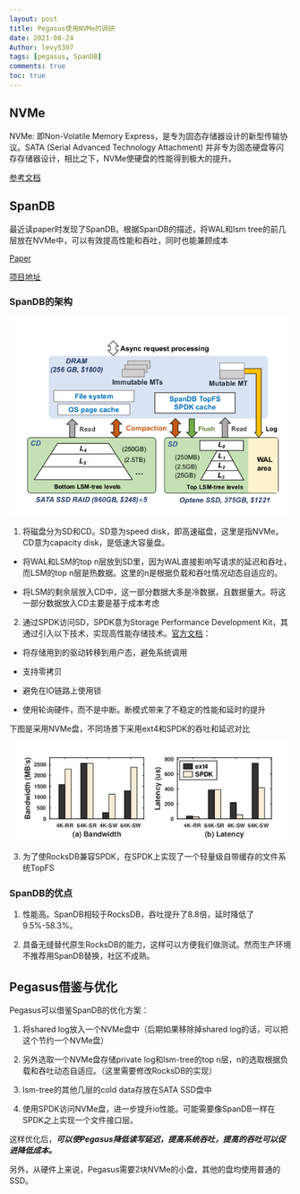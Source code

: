 ```yaml
---
layout: post
title: Pegasus使用NVMe的调研
date: 2021-08-24
Author: levy5307
tags: [pegasus, SpanDB]
comments: true
toc: true
---
```


## NVMe 

NVMe: 即Non-Volatile Memory Express，是专为固态存储器设计的新型传输协议。SATA (Serial Advanced Technology Attachment) 并非专为固态硬盘等闪存存储器设计，相比之下，NVMe使硬盘的性能得到极大的提升。

[参考文档](https://en.wikipedia.org/wiki/NVM_Express)

## SpanDB

最近读paper时发现了SpanDB。根据SpanDB的描述，将WAL和lsm tree的前几层放在NVMe中，可以有效提高性能和吞吐，同时也能兼顾成本

[Paper](https://www.usenix.org/conference/fast21/presentation/chen-hao)

[项目地址](https://github.com/SpanDB/SpanDB)

### SpanDB的架构

![](../images/spanDB-arch.png)

1. 将磁盘分为SD和CD。SD意为speed disk，即高速磁盘，这里是指NVMe。CD意为capacity disk，是低速大容量盘。

  - 将WAL和LSM的top n层放到SD里，因为WAL直接影响写请求的延迟和吞吐，而LSM的top n层是热数据。这里的n是根据负载和吞吐情况动态自适应的。

  - 将LSM的剩余层放入CD中，这一部分数据大多是冷数据，且数据量大。将这一部分数据放入CD主要是基于成本考虑

2. 通过SPDK访问SD，SPDK意为Storage Performance Development Kit，其通过引入以下技术，实现高性能存储技术。[官方文档](https://spdk.io/doc/)：

  - 将存储用到的驱动转移到用户态，避免系统调用

  - 支持零拷贝

  - 避免在IO链路上使用锁

  - 使用轮询硬件，而不是中断。断模式带来了不稳定的性能和延时的提升

下图是采用NVMe盘，不同场景下采用ext4和SPDK的吞吐和延迟对比

![](../images/nvme-spdk.png)

3. 为了使RocksDB兼容SPDK，在SPDK上实现了一个轻量级自带缓存的文件系统TopFS

### SpanDB的优点

1. 性能高。SpanDB相较于RocksDB，吞吐提升了8.8倍，延时降低了9.5%-58.3%。

2. 具备无缝替代原生RocksDB的能力，这样可以方便我们做测试。然而生产环境不推荐用SpanDB替换，社区不成熟。

## Pegasus借鉴与优化

Pegasus可以借鉴SpanDB的优化方案：

1. 将shared log放入一个NVMe盘中（后期如果移除掉shared log的话，可以把这个节约一个NVMe盘）

2. 另外选取一个NVMe盘存储private log和lsm-tree的top n层，n的选取根据负载和吞吐动态自适应。（这里需要修改RocksDB的实现）

3. lsm-tree的其他几层的cold data存放在SATA SSD盘中

4. 使用SPDK访问NVMe盘，进一步提升io性能。可能需要像SpanDB一样在SPDK之上实现一个文件接口层。

这样优化后，***可以使Pegasus降低读写延迟，提高系统吞吐，提高的吞吐可以促进降低成本。***

另外，从硬件上来说，Pegasus需要2块NVMe的小盘，其他的盘均使用普通的SSD。

